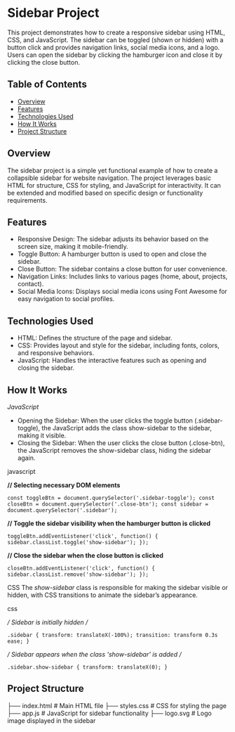 
# Sidebar Project
This project demonstrates how to create a responsive sidebar using HTML, CSS, and JavaScript. The sidebar can be toggled (shown or hidden) with a button click and provides navigation links, social media icons, and a logo. Users can open the sidebar by clicking the hamburger icon and close it by clicking the close button.

## Table of Contents
- [Overview](#overview)
- [Features](#features)
- [Technologies Used](#technologies-used)
- [How It Works](#how-it-works)
- [Project Structure](#project-structure)

## Overview
The sidebar project is a simple yet functional example of how to create a collapsible sidebar for website navigation. The project leverages basic HTML for structure, CSS for styling, and JavaScript for interactivity. It can be extended and modified based on specific design or functionality requirements.

## Features
- Responsive Design: The sidebar adjusts its behavior based on the screen size, making it mobile-friendly.
- Toggle Button: A hamburger button is used to open and close the sidebar.
- Close Button: The sidebar contains a close button for user convenience.
- Navigation Links: Includes links to various pages (home, about, projects, contact).
- Social Media Icons: Displays social media icons using Font Awesome for easy navigation to social profiles.

## Technologies Used
- HTML: Defines the structure of the page and sidebar.
- CSS: Provides layout and style for the sidebar, including fonts, colors, and responsive behaviors.
- JavaScript: Handles the interactive features such as opening and closing the sidebar.

## How It Works
*JavaScript*
- Opening the Sidebar: When the user clicks the toggle button (.sidebar-toggle), the JavaScript adds the class show-sidebar to the sidebar, making it visible.
- Closing the Sidebar: When the user clicks the close button (.close-btn), the JavaScript removes the show-sidebar class, hiding the sidebar again.

javascript

**// Selecting necessary DOM elements**

`const toggleBtn = document.querySelector('.sidebar-toggle');
const closeBtn = document.querySelector('.close-btn');
const sidebar = document.querySelector('.sidebar');`

**// Toggle the sidebar visibility when the hamburger button is clicked**

`toggleBtn.addEventListener('click', function() {
    sidebar.classList.toggle('show-sidebar');
});`

**// Close the sidebar when the close button is clicked**

`closeBtn.addEventListener('click', function() {
    sidebar.classList.remove('show-sidebar');
});`

CSS
The *show-sidebar* class is responsible for making the sidebar visible or hidden, with CSS transitions to animate the sidebar’s appearance.

css

**/* Sidebar is initially hidden */**

`.sidebar {
  transform: translateX(-100%);
  transition: transform 0.3s ease;
}`

**/* Sidebar appears when the class 'show-sidebar' is added */**

`.sidebar.show-sidebar {
  transform: translateX(0);
}`



## Project Structure


├── index.html         # Main HTML file
├── styles.css         # CSS for styling the page
├── app.js             # JavaScript for sidebar functionality
├── logo.svg           # Logo image displayed in the sidebar

